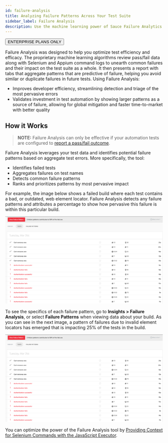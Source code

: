 ```yaml
---
id: failure-analysis
title: Analyzing Failure Patterns Across Your Test Suite
sidebar_label: Failure Analysis
description: Use the machine learning power of Sauce Failure Analytics to uncover errors and inefficiencies in your tests to improve your testing process.
---
```


<p><button class="badge-blue">ENTERPRISE PLANS ONLY</button></p>

Failure Analysis was designed to help you optimize test efficiency and efficacy. The proprietary machine learning algorithms  review pass/fail data along with Selenium and Appium command logs to unearth common failures and their impact on the test suite as a whole. It then presents a report with tabs that aggregate patterns that are predictive of failure, helping you avoid similar or duplicate failures in future tests. Using Failure Analysis:

* Improves developer efficiency, streamlining detection and triage of the most pervasive errors
* Validates investment in test automation by showing larger patterns as a source of failure, allowing for global mitigation and faster time-to-market with better quality

## How it Works

> **NOTE:** Failure Analysis can only be effective if your automation tests are configured to [report a pass/fail outcome](https://wiki.saucelabs.com/display/DOCS/Setting+Test+Status+to+Pass+or+Fail).

Failure Analysis leverages your test data and identifies potential failure patterns based on aggregate test errors. More specifically, the tool:

* Identifies failed tests
* Aggregates failures on test names
* Detects common failure patterns
* Ranks and prioritizes patterns by most pervasive impact

For example, the image below shows a failed build where each test contains a bad, or outdated, web element locator. Failure Analysis detects any failure patterns and attributes a percentage to show how pervasive this failure is within this particular build.

<img src="/static/img/insights/fa-tests.png" alt="Failed Tests View" width="650" margin-bottom="50px"/>


To see the specifics of each failure pattern, go to **Insights > Failure Analysis**, or select **Failure Patterns** when viewing data about your build. As you can see in the next image, a pattern of failures due to invalid element locators has emerged that is impacting 25% of the tests in the build.

<img src="/static/img/insights/fa-tests.png" alt="Failed Tests View" width="650"/>

<!--
Incorporate from FAQs

* Filter by build
* Rename Failure Patterns
* Results last 30 days
* No test exclusion
-->


You can optimize the power of the Failure Analysis tool by [Providing Context for Selenium Commands with the JavaScript Executor](https://wiki.saucelabs.com/display/DOCS/Annotating+Tests+with+Selenium%27s+JavaScript+Executor#AnnotatingTestswithSelenium'sJavaScriptExecutor-ProvidingContextforSeleniumCommands).

